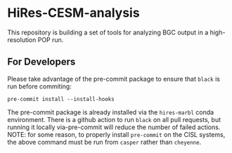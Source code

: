 # HiRes-CESM-analysis

This repository is building a set of tools for analyzing BGC output in a high-resolution POP run.

## For Developers

Please take advantage of the pre-commit package to ensure that `black` is run before commiting:

```
pre-commit install --install-hooks
```

The pre-commit package is already installed via the `hires-marbl` conda environment.
There is a github action to run `black` on all pull requests,
but running it locally via-pre-commit will reduce the number of failed actions.
NOTE: for some reason, to properly install `pre-commit` on the CISL systems,
the above command must be run from `casper` rather than `cheyenne`.
